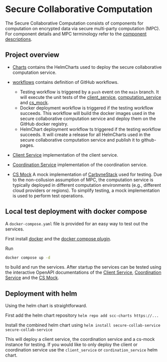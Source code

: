# Secure Collaborative Computation

The Secure Collaborative Computation consists of components for computation on encrypted data via secure multi-party computation (MPC).
For component details and MPC terminology refer to the [component descriptions](https://github.com/glaciation-heu/IceStream/tree/main/secure_collaborative_computation_service).


## Project overview

* [Charts](charts/) contains the HelmCharts used to deploy the secure collaborative computation service.

* [workflows](workflows/) contains definition of GitHub workflows.
    * Testing workflow is triggered by a `push` event on the `main` branch. It will execute the unit tests of the [client_service](client_service), [computation_service](computation_service) and [cs_mock](cs_mock).
    * Docker deployment workflow is triggered if the testing workflow succeeds. This workflow will build the docker images used in the secure collaborative computation service and deploy them on the GitHub docker registry.
    * HelmChart deployment workflow ts triggered if the testing workflow succeeds. It will create a release for all HelmCharts used in the secure collaborative computation service and publish it to github-pages.

* [Client Service](client_service/README.md) implementation of the client service.

* [Coordination Service](coordination_service/README.md) implementation of the coordination service.

* [CS Mock](cs_mock/README.md) A mock implementation of [CarbyneStack](https://carbynestack.io/) used for testing. Due to the non-collusion assumption of MPC, the computation service is typically deployed in different computation environments (e.g., different cloud providers or regions). To simplify testing, a mock implementation is used to perform test operations.

## Local test deployment with docker compose

A `docker-compose.yaml` file is provided for an easy way to test out the services.

First install [docker](https://docs.docker.com/engine/install/) and the [docker compose plugin](https://docs.docker.com/compose/install/linux/).

Run

```bash
docker compose up -d
```

to build and run the services. After startup the services can be tested using the interactive OpenAPI documentations of the [Client Service](http://localhost:8081/docs), [Coordination Service](http://localhost:8082/docs) and the [CS Mock](http://localhost:8085/docs).

## Deployment with helm

Using the helm chart is straightforward.

First add the helm chart repository
`helm repo add scc-charts https://...`

Install the combined helm chart using
`helm install secure-collab-service secure-collab-service`

This will deploy a client service, the coordination service and a cs-mock instance for testing. If you would like to only deploy the client or coordination service use the `client_service` or `cordination_service` helm chart.
